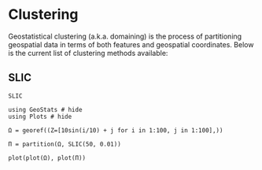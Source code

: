 # Clustering

Geostatistical clustering (a.k.a. domaining) is the process of partitioning
geospatial data in terms of both features and geospatial coordinates. Below
is the current list of clustering methods available:

## SLIC

```@docs
SLIC
```

```@example clustering
using GeoStats # hide
using Plots # hide

Ω = georef((Z=[10sin(i/10) + j for i in 1:100, j in 1:100],))

Π = partition(Ω, SLIC(50, 0.01))

plot(plot(Ω), plot(Π))
```

